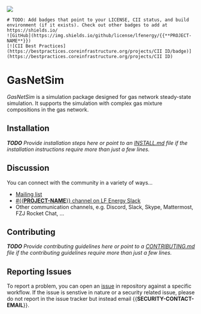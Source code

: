 ![](/media/sf_Projects/Projects/GasNetSim/GasNetSim/GasNetSim_Logo.svg)

```gfm
# TODO: Add badges that point to your LICENSE, CII status, and build environment (if it exists). Check out other badges to add at https://shields.io/
![GitHub](https://img.shields.io/github/license/lfenergy/{{**PROJECT-NAME**}})
[![CII Best Practices](https://bestpractices.coreinfrastructure.org/projects/CII ID/badge)](https://bestpractices.coreinfrastructure.org/projects/CII ID)
```

# **GasNetSim**

*GasNetSim* is a simulation package designed for gas network steady-state simulation. It supports the simulation with complex gas mixture compositions in the gas network.

## Installation

_**TODO** Provide installation steps here or point to an_
_[INSTALL.md](INSTALL.md) file if the installation instructions require more_
_than just a few lines._

## Discussion

You can connect with the community in a variety of ways...

- [Mailing list](https://lists.lfenergy.org/g/xxxx-discussion)
- [#{{**PROJECT-NAME**}} channel on LF Energy Slack](https://slack.lfenergy.org)
- Other communication channels, e.g. Discord, Slack, Skype, Mattermost, FZJ Rocket Chat, ...

## Contributing

_**TODO** Provide contributing guidelines here or point to a_
_[CONTRIBUTING.md](CONTRIBUTING.md) file if the contributing guidelines require_
_more than just a few lines._

## Reporting Issues

To report a problem, you can open an [issue](https://{{PROJECT-URL}}/-/issues)
in repository against a specific workflow. If the issue is senstive in nature or
a security related issue, please do not report in the issue tracker but instead
email {{**SECURITY-CONTACT-EMAIL**}}.
